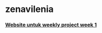 # zenavilenia

<!DOCTYPE html>
<html>
<head>
</head>
<body>
	<h3><a href="https://zenavilenia.github.io/zenavilenia/">Website untuk weekly project week 1</a></h3>
</body>
</html>
